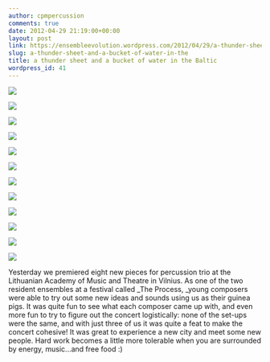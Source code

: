 ```yaml
---
author: cpmpercussion
comments: true
date: 2012-04-29 21:19:00+00:00
layout: post
link: https://ensembleevolution.wordpress.com/2012/04/29/a-thunder-sheet-and-a-bucket-of-water-in-the/
slug: a-thunder-sheet-and-a-bucket-of-water-in-the
title: a thunder sheet and a bucket of water in the Baltic
wordpress_id: 41
---
```




  
   ![](https://ensembleevolution.files.wordpress.com/2012/04/48ade-img.jpg)
  

  
   ![](https://ensembleevolution.files.wordpress.com/2012/04/785ba-img.jpg)
  

  
   ![](https://ensembleevolution.files.wordpress.com/2012/04/a9069-img.jpg)
  

  
   ![](https://ensembleevolution.files.wordpress.com/2012/04/4eb32-img.jpg)
  

  
   ![](https://ensembleevolution.files.wordpress.com/2012/04/d5bcf-img.jpg)
  

  
   ![](https://ensembleevolution.files.wordpress.com/2012/04/f7d23-img.jpg)
  

  
   ![](https://ensembleevolution.files.wordpress.com/2012/04/559b0-img.jpg)
  

  
   ![](https://ensembleevolution.files.wordpress.com/2012/04/4a9f3-img.jpg)
  

  
   ![](https://ensembleevolution.files.wordpress.com/2012/04/c301e-img.jpg)
  

  
   ![](https://ensembleevolution.files.wordpress.com/2012/04/f8b56-img.jpg)
  

  
   ![](https://ensembleevolution.files.wordpress.com/2012/04/72d8c-img.jpg)
  

  
   ![](https://ensembleevolution.files.wordpress.com/2012/04/bb44d-img.jpg)
  



Yesterday we premiered eight new pieces for percussion trio at the Lithuanian Academy of Music and Theatre in Vilnius. As one of the two resident ensembles at a festival called _The Process, _young composers were able to try out some new ideas and sounds using us as their guinea pigs. It was quite fun to see what each composer came up with, and even more fun to try to figure out the concert logistically: none of the set-ups were the same, and with just three of us it was quite a feat to make the concert cohesive! It was great to experience a new city and meet some new people. Hard work becomes a little more tolerable when you are surrounded by energy, music...and free food :)
